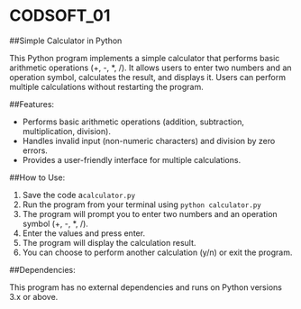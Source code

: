 # CODSOFT_01
##Simple Calculator in Python

This Python program implements a simple calculator that performs basic arithmetic operations (+, -, *, /). It allows users to enter two numbers and an operation symbol, calculates the result, and displays it. Users can perform multiple calculations without restarting the program.

##Features:
+ Performs basic arithmetic operations (addition, subtraction, multiplication, division).
+ Handles invalid input (non-numeric characters) and division by zero errors.
+ Provides a user-friendly interface for multiple calculations.

##How to Use:

1. Save the code a`calculator.py`
2. Run the program from your terminal using `python calculator.py`
3. The program will prompt you to enter two numbers and an operation symbol (+, -, *, /).
4. Enter the values and press enter.
5. The program will display the calculation result.
6. You can choose to perform another calculation (y/n) or exit the program.

##Dependencies:

This program has no external dependencies and runs on Python versions 3.x or above.
